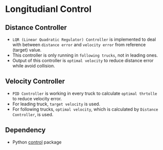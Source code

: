 # Longitudianl Control

## Distance Controller
- `LQR (Linear Quadratic Regulator) Controller` is implemented to deal with between `distance error` and `velocity error` from reference (target) value.
- This controller is only running in `following trucks`, not in leading ones.
- Output of this controller is `optimal velocity` to reduce distance error while avoid collision.

## Velocity Controller
- `PID Controller` is working in every truck to calculate `optimal thrtolle` to reduce velocity error.
- For leading truck, `target velocity` is used.
- For following trucks, `optimal velocity`, which is calculated by `Distance Controller`, is used.

## Dependency
- Python [control](https://pypi.org/project/control/) package